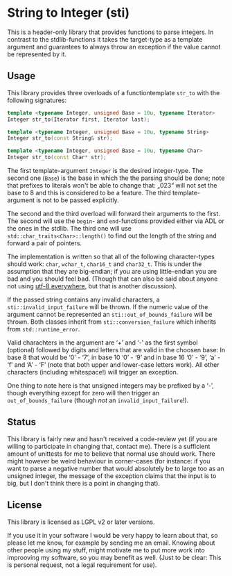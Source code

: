String to Integer (sti)
=======================

This is a header-only library that provides functions to parse integers.
In contrast to the stdlib-functions it takes the target-type as a template
argument and guarantees to always throw an exception if the value cannot
be represented by it.

Usage
-----

This library provides three overloads of a functiontemplate `str_to` with the
following signatures:

```cpp
template <typename Integer, unsigned Base = 10u, typename Iterator>
Integer str_to(Iterator first, Iterator last);

template <typename Integer, unsigned Base = 10u, typename String>
Integer str_to(const String& str);

template <typename Integer, unsigned Base = 10u, typename Char>
Integer str_to(const Char* str);
```

The first template-argument `Integer` is the desired integer-type.
The second one (`Base`) is the base in which the the parsing should be done;
note that prefixes to literals won't be able to change that: „023“ will not
set the base to 8 and this is considered to be a feature.
The third template-argument is not to be passed explicitly.

The second and the third overload will forward their arguments to the first.
The second will use the `begin`- and `end`-functions provided either via ADL
or the ones in the stdlib.
The third one will use `std::char_traits<Char>::length()` to find out the
length of the string and forward a pair of pointers.

The implementation is written so that all of the following character-types
should work: `char`, `wchar_t`, `char16_t` and `char32_t`. This is under the
assumption that they are big-endian; if you are using little-endian you are
bad and you should feel bad. (Though that can also be said about anyone not
using [utf-8 everywhere](http://utf8everywhere.org/), but that is another
discussion).

If the passed string contains any invalid characters, a `sti::invalid_input_failure`
will be thrown. If the numeric value of the argument cannot be represented
an `sti::out_of_bounds_failure` will be thrown. Both classes inherit from
`sti::conversion_failure` which inherits from `std::runtime_error`.

Valid charachters in the argument are ‘+’ and ‘-’ as the first symbol
(optional) followed by digits and letters that are valid in the choosen
base: In base 8 that would be ‘0’ - ‘7’, in base 10 ‘0’ - ‘9’ and in base
16 ‘0’ - ‘9’, ‘a’ - ‘f’ and ‘A’ - ‘F’ (note that both upper and lower-case
letters work). All other characters (including whitespace!) will trigger an
exception.

One thing to note here is that unsigned integers may be prefixed by a ‘-’,
though everything except for zero will then trigger an `out_of_bounds_failure`
(though *not* an `invalid_input_failure`!).


Status
------

This library is fairly new and hasn't received a code-review yet (if you are
willing to participate in changing that, contact me). There is a sufficient
amount of unittests for me to believe that normal use should work. There might
however be weird behaviour in corner-cases (for instance: if you want to parse
a negative number that would absolutely be to large too as an unsigned integer,
the message of the exception claims that the input is to big, but I don't think
there is a point in changing that).



License
-------

This library is licensed as LGPL v2 or later versions.

If you use it in your software I would be very happy to learn about that,
so please let me know, for example by sending me an email. Knowing about other
people using my stuff, might motivate me to put more work into improoving
my software, so you may benefit as well. (Just to be clear: This is personal
request, not a legal requirement for use).



